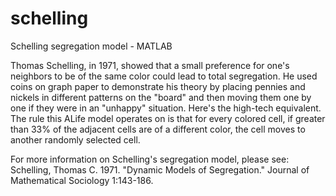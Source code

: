 # schelling
Schelling segregation model - MATLAB

Thomas Schelling, in 1971, showed that a small preference for one's neighbors to be of the same color could lead to total segregation. He used coins on graph paper to demonstrate his theory by placing pennies and nickels in different patterns on the "board" and then moving them one by one if they were in an "unhappy" situation. Here's the high-tech equivalent. The rule this ALife model operates on is that for every colored cell, if greater than 33% of the adjacent cells are of a different color, the cell moves to another randomly selected cell.

For more information on Schelling's segregation model, please see:
Schelling, Thomas C. 1971. "Dynamic Models of Segregation." Journal of Mathematical Sociology 1:143-186. 
